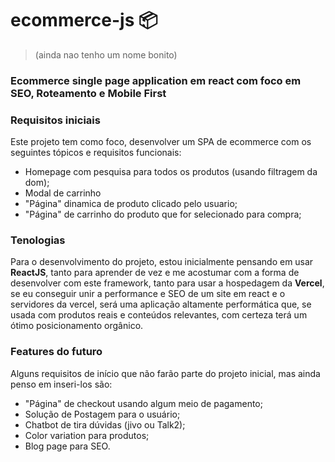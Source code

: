 # ecommerce-js 📦 
> (ainda nao tenho um nome bonito)
### Ecommerce single page application em react com foco em SEO, Roteamento e Mobile First

### Requisitos iniciais
Este projeto tem como foco, desenvolver um SPA de ecommerce com os seguintes tópicos e requisitos funcionais:
 - Homepage com pesquisa para todos os produtos (usando filtragem da dom);
 - Modal de carrinho
 - "Página" dinamica de produto clicado pelo usuario;
 - "Página" de carrinho do produto que for selecionado para compra;

### Tenologias
Para o desenvolvimento do projeto, estou inicialmente pensando em usar **ReactJS**, tanto para aprender de vez e me acostumar com a forma de desenvolver com este framework, tanto para usar a hospedagem da **Vercel**, se eu conseguir unir a performance e SEO de um site em react e o servidores da vercel, será uma aplicação altamente performática que, se usada com produtos reais e conteúdos relevantes, com certeza terá um ótimo posicionamento orgânico.
 
 
### Features do futuro
Alguns requisitos de início que não farão parte do projeto inicial, mas ainda penso em inseri-los são:
 - "Página" de checkout usando algum meio de pagamento;
 - Solução de Postagem para o usuário;
 - Chatbot de tira dúvidas (jivo ou Talk2);
 - Color variation para produtos;
 - Blog page para SEO.
 
